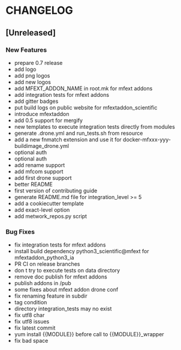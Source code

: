 # CHANGELOG


## [Unreleased]

### New Features
- prepare 0.7 release
- add logo
- add png logos
- add new logos
- add MFEXT_ADDON_NAME in root.mk for mfext addons
- add integration tests for mfext addons
- add gitter badges
- put build logs on public website for mfextaddon_scientific
- introduce mfextaddon
- add 0.5 support for mergify
- new templates to execute integration tests directly from modules
- generate .drone.yml and run_tests.sh from resource
- add a new fnmatch extension and use it for docker-mfxxx-yyy-buildimage_drone.yml
- optional auth
- optional auth
- add rename support
- add mfcom support
- add first drone support
- better README
- first version of contributing guide
- generate README.md file for integration_level >= 5
- add a cookiecutter template
- add exact-level option
- add metwork_repos.py script


### Bug Fixes
- fix integration tests for mfext addons
- install build dependency python3_scientific@mfext for mfextaddon_python3_ia
- PR CI on release branches
- don t try to execute tests on data directory
- remove doc publish for mfext addons
- publish addons in /pub
- some fixes about mfext addon drone conf
- fix renaming feature in subdir
- tag condition
- directory integration_tests may no exist
- fix utf8 char
- fix utf8 issues
- fix latest commit
- yum install {{MODULE}} before call to {{MODULE}}_wrapper
- fix bad space





